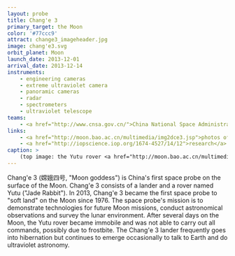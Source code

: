 ```yaml
---
layout: probe
title: Chang'e 3
primary_target: the Moon
color: '#77ccc9'
attract: change3_imageheader.jpg
image: chang'e3.svg
orbit_planet: Moon
launch_date: 2013-12-01
arrival_date: 2013-12-14
instruments:
    - engineering cameras
    - extreme ultraviolet camera
    - panoramic cameras
    - radar
    - spectrometers
    - ultraviolet telescope
teams:
    - <a href="http://www.cnsa.gov.cn/">China National Space Administration</a>
links:
    - <a href="http://moon.bao.ac.cn/multimedia/img2dce3.jsp">photos of the Moon</a> from Chang'e 3 and the Yutu rover
    - <a href="http://iopscience.iop.org/1674-4527/14/12">research</a> generated from Chang'e 3 data
caption: >
    (top image: the Yutu rover <a href="http://moon.bao.ac.cn/multimedia/img2dce3.jsp">looks back</a> at the Chang'e 3 lander, Chinese Academy of Sciences)
---
```

Chang'e 3 (嫦娥四号, "Moon goddess") is China's first space probe on the surface of the Moon. Chang'e 3 consists of a lander and a rover named Yutu ("Jade Rabbit"). In 2013, Chang'e 3 became the first space probe to "soft land" on the Moon since 1976. The space probe's mission is to demonstrate technologies for future Moon missions, conduct astronomical observations and survey the lunar environment. After several days on the Moon, the Yutu rover became immobile and was not able to carry out all commands, possibly due to frostbite. The Chang'e 3 lander frequently goes into hibernation but continues to emerge occasionally to talk to Earth and do ultraviolet astronomy.